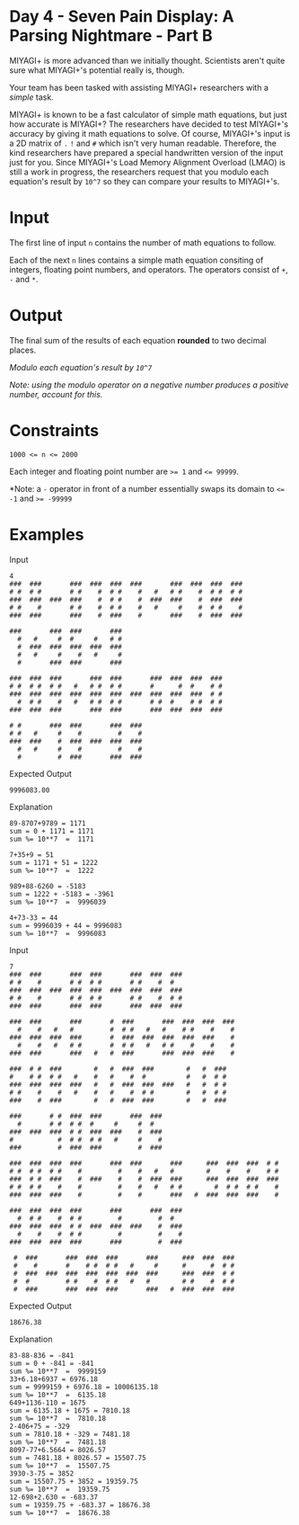 # Day 4 - Seven Pain Display: A Parsing Nightmare - Part B

MIYAGI+ is more advanced than we initially thought. Scientists aren't quite
sure what MIYAGI+'s potential really is, though.

Your team has been tasked with assisting MIYAGI+ researchers with a *simple*
task.

MIYAGI+ is known to be a fast calculator of simple math equations, but just how
accurate is MIYAGI+? The researchers have decided to test MIYAGI+'s accuracy by
giving it math equations to solve. Of course, MIYAGI+'s input is a 2D matrix of
`.` `!` and `#` which isn't very human readable. Therefore, the kind
researchers have prepared a special handwritten version of the input just for
you. Since MIYAGI+'s Load Memory Alignment Overload (LMAO) is still a work in
progress, the researchers request that you modulo each equation's result by
`10^7` so they can compare your results to MIYAGI+'s.

# Input
The first line of input `n` contains the number of math equations to follow.

Each of the next `n` lines contains a simple math equation consiting of
integers, floating point numbers, and operators. The operators consist of `+`,
`-` and `*`.

# Output

The final sum of the results of each equation **rounded** to two decimal places.

*Modulo each equation's result by `10^7`*

*Note: using the modulo operator on a negative number produces a positive
number, account for this.*

# Constraints

`1000 <= n <= 2000`

Each integer and floating point number are `>= 1` and `<= 99999`.

*Note: a `-` operator in front of a number essentially swaps its domain to `<= -1` and `>= -99999`

# Examples

Input
```
4
###  ###       ###  ###  ###  ###       ###  ###  ###  ###
# #  # #       # #    #  # #    #   #   # #    #  # #  # #
###  ###  ###  ###    #  # #    #  ###  ###    #  ###  ###
# #    #       # #    #  # #    #   #     #    #  # #    #
###  ###       ###    #  ###    #       ###    #  ###  ###

###       ###  ###       ###
  #   #     #  #     #   # #
  #  ###  ###  ###  ###  ###
  #   #     #    #   #     #
  #       ###  ###       ###

###  ###  ###       ###  ###       ###  ###  ###  ###
# #  # #  # #   #   # #  # #       #      #  #    # #
###  ###  ###  ###  ###  ###  ###  ###  ###  ###  # #
  #  # #    #   #   # #  # #       # #  #    # #  # #
###  ###  ###       ###  ###       ###  ###  ###  ###

# #       ###  ###       ###  ###
# #   #     #    #         #    #
###  ###    #  ###  ###  ###  ###
  #   #     #    #         #    #
  #         #  ###       ###  ###

```

Expected Output
```
9996083.00
```

Explanation
```
89-8707+9789 = 1171
sum = 0 + 1171 = 1171
sum %= 10**7  =  1171

7+35+9 = 51
sum = 1171 + 51 = 1222
sum %= 10**7  =  1222

989+88-6260 = -5183
sum = 1222 + -5183 = -3961
sum %= 10**7  =  9996039

4+73-33 = 44
sum = 9996039 + 44 = 9996083
sum %= 10**7  =  9996083
```

Input
```
7
###  ###       ###  ###       ###  ###  ###
# #    #       # #  # #       # #    #  #
###  ###  ###  ###  ###  ###  ###  ###  ###
# #    #       # #  # #       # #    #  # #
###  ###       ###  ###       ###  ###  ###

###  ###       ###       #  ###       ###  ###  ###  ###
  #    #   #   #         #  # #   #   #    # #    #    #
###  ###  ###  ###       #  ###  ###  ###  ###  ###    #
  #    #   #   # #       #  # #   #   # #    #    #    #
###  ###       ###   #   #  ###       ###  ###  ###    #

###  # #  ###        #   #  ###  ###        #   #  ###
#    # #  # #   #    #   #    #  #          #   #  # #
###  ###  ###  ###   #   #  ###  ###  ###   #   #  # #
# #    #    #   #    #   #    #  # #        #   #  # #
###    #  ###        #   #  ###  ###        #   #  ###

###       # #  ###  ###       ###  ###
  #       # #  # #  #     #     #  #
###  ###  ###  # #  ###  ###    #  ###
#           #  # #  # #   #     #    #
###         #  ###  ###         #  ###

###  ###  ###  ###       ###  ###       ###      ###  ###  ###  # #
# #  # #  # #    #         #    #   #   #        #    #    #    # #
###  # #  ###    #  ###    #    #  ###  ###      ###  ###  ###  ###
# #  # #    #    #         #    #   #   # #        #  # #  # #    #
###  ###  ###    #         #    #       ###   #  ###  ###  ###    #

###  ###  ###  ###       ###       ###  ###
  #  # #    #  # #         #         #  #
###  ###  ###  # #  ###  ###  ###    #  ###
  #    #    #  # #         #         #    #
###  ###  ###  ###       ###         #  ###

 #  ###       ###  ###  ###       ###      ###  ###  ###
 #    #       #    # #  # #   #     #      #      #  # #
 #  ###  ###  ###  ###  ###  ###  ###      ###  ###  # #
 #  #         # #    #  # #   #   #        # #    #  # #
 #  ###       ###  ###  ###       ###   #  ###  ###  ###

```

Expected Output
```
18676.38
```

Explanation
```
83-88-836 = -841
sum = 0 + -841 = -841
sum %= 10**7  =  9999159
33+6.18+6937 = 6976.18
sum = 9999159 + 6976.18 = 10006135.18
sum %= 10**7  =  6135.18
649+1136-110 = 1675
sum = 6135.18 + 1675 = 7810.18
sum %= 10**7  =  7810.18
2-406+75 = -329
sum = 7810.18 + -329 = 7481.18
sum %= 10**7  =  7481.18
8097-77+6.5664 = 8026.57
sum = 7481.18 + 8026.57 = 15507.75
sum %= 10**7  =  15507.75
3930-3-75 = 3852
sum = 15507.75 + 3852 = 19359.75
sum %= 10**7  =  19359.75
12-698+2.630 = -683.37
sum = 19359.75 + -683.37 = 18676.38
sum %= 10**7  =  18676.38
```
